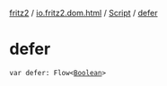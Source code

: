 [fritz2](../../index.md) / [io.fritz2.dom.html](../index.md) / [Script](index.md) / [defer](./defer.md)

# defer

`var defer: Flow<`[`Boolean`](https://kotlinlang.org/api/latest/jvm/stdlib/kotlin/-boolean/index.html)`>`